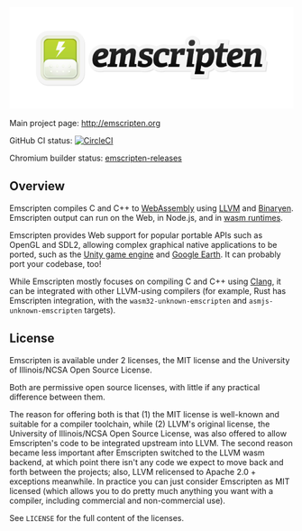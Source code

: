 ![emscripten logo](media/switch_logo.png)

Main project page: <http://emscripten.org>

GitHub CI status: [![CircleCI](https://circleci.com/gh/emscripten-core/emscripten.svg?style=svg)](https://circleci.com/gh/emscripten-core/emscripten/tree/master)

Chromium builder status: [emscripten-releases](https://ci.chromium.org/p/emscripten-releases)

Overview
--------

Emscripten compiles C and C++ to [WebAssembly](https://webassembly.org/) using
[LLVM](https://en.wikipedia.org/wiki/LLVM) and
[Binaryen](https://github.com/WebAssembly/binaryen/). Emscripten output can run
on the Web, in Node.js, and in
[wasm runtimes](https://v8.dev/blog/emscripten-standalone-wasm#running-in-wasm-runtimes).

Emscripten provides Web support for popular portable APIs such as OpenGL and
SDL2, allowing complex graphical native applications to be ported, such as
the [Unity game engine](https://docs.unity3d.com/Manual/webgl-gettingstarted.html)
and [Google Earth](https://blog.chromium.org/2019/06/webassembly-brings-google-earth-to-more.html).
It can probably port your codebase, too!

While Emscripten mostly focuses on compiling C and C++ using
[Clang](https://clang.llvm.org/), it can be integrated with other LLVM-using
compilers (for example, Rust has Emscripten integration, with the
`wasm32-unknown-emscripten` and `asmjs-unknown-emscripten` targets).

License
-------

Emscripten is available under 2 licenses, the MIT license and the
University of Illinois/NCSA Open Source License.

Both are permissive open source licenses, with little if any
practical difference between them.

The reason for offering both is that (1) the MIT license is
well-known and suitable for a compiler toolchain, while
(2) LLVM's original license, the University of Illinois/NCSA Open Source
License, was also offered to allow Emscripten's code to be integrated
upstream into LLVM. The second reason became less important after
Emscripten switched to the LLVM wasm backend, at which point there
isn't any code we expect to move back and forth between the projects;
also, LLVM relicensed to Apache 2.0 + exceptions meanwhile. In practice you
can just consider Emscripten as MIT licensed (which allows
you to do pretty much anything you want with a compiler, including
commercial and non-commercial use).

See `LICENSE` for the full content of the licenses.
